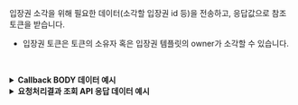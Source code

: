 입장권 소각을 위해 필요한 데이터(소각할 입장권 id 등)을 전송하고, 응답값으로 참조 토큰을 받습니다.

- 입장권 토큰은 토큰의 소유자 혹은 입장권 템플릿의 owner가 소각할 수 있습니다.
<p><br/></p>

<details>
  <summary><b>Callback BODY 데이터 예시</b></summary>

  ```plaintext
  {
    "request_id": "d0d197b8-1e69-4da6-9f0d-d4803b18ebd4",
    "status": "COMPLETE",
    "results": {
      "transaction_hash": "0xc3e266f70b759feff43324882fbec3f9d0fd8c2e390a86bc6fa7b91530985a90",
      "transaction_gas_used": 108496,
      "requested_at": "2024-07-16T23:26:50+09:00",
      "finished_at": "2024-07-17T08:26:53+09:00",
    },
  }
  ```
</details>

<details>
  <summary><b>요청처리결과 조회 API 응답 데이터 예시</b></summary>

  ```plaintext
  {
      "code": "20000",
      "message": "SUCCESS",
      "request_id": "d0d197b8-1e69-4da6-9f0d-d4803b18ebd4",
      "status": "COMPLETE",
      "results": {
          "transaction_hash": "0xc3e266f70b759feff43324882fbec3f9d0fd8c2e390a86bc6fa7b91530985a90",
          "transaction_gas_used": 108496,
          "requested_at": "2024-07-16T23:26:50+09:00",
          "finished_at": "2024-07-17T08:26:54+09:00"
      }
  }
  ```
</details>